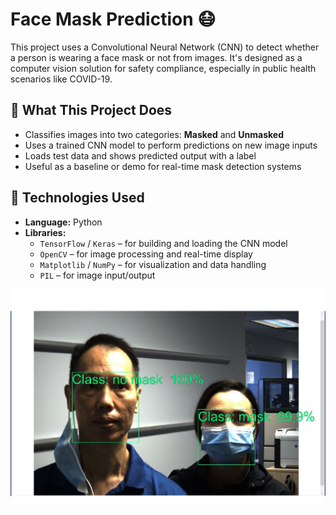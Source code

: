 
# Face Mask Prediction 😷

This project uses a Convolutional Neural Network (CNN) to detect whether a person is wearing a face mask or not from images. It's designed as a computer vision solution for safety compliance, especially in public health scenarios like COVID-19.

## 🧠 What This Project Does

- Classifies images into two categories: **Masked** and **Unmasked**
- Uses a trained CNN model to perform predictions on new image inputs
- Loads test data and shows predicted output with a label
- Useful as a baseline or demo for real-time mask detection systems

## 🧰 Technologies Used

- **Language:** Python
- **Libraries:** 
  - `TensorFlow` / `Keras` – for building and loading the CNN model
  - `OpenCV` – for image processing and real-time display
  - `Matplotlib` / `NumPy` – for visualization and data handling
  - `PIL` – for image input/output

![image alt](https://github.com/saadbindawlat/FaceDetection/blob/dece9b763fac4b4151520fb19433b2c9923c3570/sample.png)
